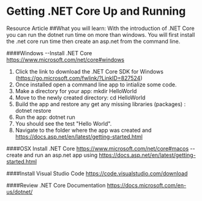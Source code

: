 # Getting .NET Core Up and Running
Resource Article
##What you will learn: 
With the introduction of .NET Core you can run the dotnet run time on more than windows. You will first install the .net core run time then create an asp.net 
from the command line. 


####Windows
--Install .NET Core
https://www.microsoft.com/net/core#windows
  1. Click the link to download the .NET Core SDK for Windows (https://go.microsoft.com/fwlink/?LinkID=827524)
  2. Once installed open a command line app to intialize some code.
  3. Make a directory for your app: mkdir HelloWorld
  4. Move to the newly created directory: cd HelloWorld
  5. Build the app and restore any get any missing libraries (packages) : dotnet restore
  6. Run the app: dotnet run
  7. You should see the test "Hello World".
  8. Navigate to the folder where the app was created and https://docs.asp.net/en/latest/getting-started.html


####OSX
Install .NET Core
https://www.microsoft.com/net/core#macos
--create and run an asp.net app using 
https://docs.asp.net/en/latest/getting-started.html


####Install Visual Studio Code
https://code.visualstudio.com/download


####Review .NET Core Documentation
https://docs.microsoft.com/en-us/dotnet/
